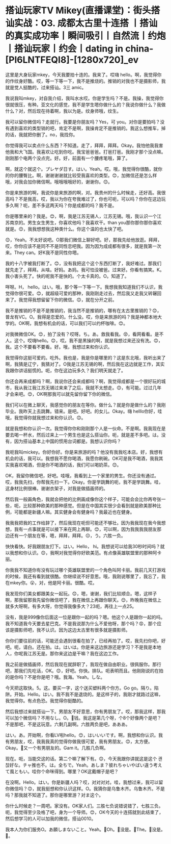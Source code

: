 # 搭讪玩家TV  Mikey(直播课堂)：街头搭讪实战：03. 成都太古里十连搭 丨搭讪的真实成功率丨瞬间吸引丨自然流丨约炮丨搭讪玩家丨约会丨dating in china-[Pl6LNTFEQI8]-[1280x720]_ev

这里是大身玩家mkey，今天我要拍十连的。我来了。哎嗨 hello。啊，我觉得你的作纹身好酷。哎，等一下等一下，我不是推烧的。推销的对我也不是摄影师，我就是觉人挺酷的，过来搭讪。3三 amic。

我说我叫mkey，对自我介绍，我叫水水哎。你是学生吗？不是。我操，我觉得你很就很压，有种。亚文化的感觉，我不是学生嗯你做什么的？我说你做什么？我做什么？对，然后现在待着啊，我以为是。纹身师哦，纹生。

我可以留你微信吗？走就行。我要是你朋友吗？Yes，可 you。对你是要拍吗？没有遇到喜欢的类型销的吧，肯定不是啊，我操肯定不是推销的。我这么想推车，掉的话，我就把你删了。no，我找你。

你觉得我可以卖点什么东西？不知道。走了，拜拜，拜拜。Okay。我怕他我我害他我和大飞国。我喜欢让吃到你吃。我宝爸爸爸。打爸打爸。我刚才那个没点嘛。刚刚那个电两个没点完。好。好，前面有一个腰疼笔哦，算了。

啊，就这个就这个。プレヤダ日す。はい。Yeah。哎。哦，我觉得你很酷，就你的你的腰臀比。啊，谢谢谢谢就比较受我喜欢的类型。😊，加微信还是怎么样哦，对我会加你微信啊。哦哦哦哦好的，谢谢你。😊。

你是来旅游的啊，我说你是来旅游的啊，对。我贵州的什么时候走，还好高。我很高吗？不是我高，哎，我以为你在夸我难过了，你也可呃，可以吗？你你在这边玩多久啊？呃，差不多这两天吗？你是成都的吗？我不是。

你是哪里来的？我是。😊，啊，我是江苏无锡人，江苏无锡。哦，我认识一个江苏南京的。男生女生男生，你喜欢他吗？我喜欢干。than you那你那你那你喜欢就是。😊，我我想想我这种类什么。你这个温的也太快了吧。

😊，Yeah。不太好说吧。O那我们微信上聊好吧。好，那我先给他放逛。拜拜，哎，你你应该不是同不不是同性恋吧我。因为因为成成都有很多，就是我第一次来。They can。好K我不是同性你嗯。

我的十八字被我打断了。😊，没有我把这个这个东西打断了，我好难过。那我们就先走了，拜拜。从啥。好妈。あ妈。我可怕没被爸。过来好。你看有搞笑。K。我小害头死了。快的呢我不是快的。个太卡真的。O。知道了。

咩呀。H， hello。はい。哦，那个等一下等一下。我想我我知道我们不认识，我觉得你很可爱。😊，就超级可爱的那种，我刚刚走过去，然后我又走我又转辗回来了。我觉得我想留留下你的微信。😊，就在分开之前。

我不是推销的不是不是推销的，我当然不是推销的，哪有在太古里推销的？😊，普龙有VC。O。我得是恋爱的。什么没。哎，你是来旅游的吗？我是神都本地大学的。OK啊，我想有机会的话，可以我们可以约杯咖啡。😊。

对我微微信OK。😊，拍了没有？哎呀。ち。あ。救我看我。😡，看网看看。是不人。这个。哎嗨hello。😊，哎。我不是黑操的啊，就是我想过来还没有洗。😊，我。这个不要看不要看。好。哦，我想过来和你认识。

我觉得你这挺可爱的。吃外。我也是，我是你是哪里的？这是东北哦，我听出来了啊，我猜是辽宁，我猜对了。O我是江苏无锡的啊，然后我在这边就是工作，其实我跟你讲话挺慌的。呃，你在这边玩多久？我们明天就走了。

你还会再来成都吗？啊，我说你还会来成都吗？啊，我觉得成都是一个很好玩的城市，我从我江我江苏无锡过来来了之后，我就不太想走。😊，有可能。过过几年才会来吧。😊，OK啊那我可以就先留你留下你的微信。

我们可以在微上聊天，我感觉你的朋友在等你。做什么？就是你是做什么的？我刚毕业。我昨天上去跳舞。错来。是吧。好吧。的女儿。Okay。嗨 helllo你好，哇哦，我觉得你就我想过来和你认识。😊。

就是我想和你认识一次。我觉得你你和刚刚那个人是一伙命。不是啊。我我现在是要去喝一杯水，然后过来上一个男生也是这么搭讪你。呃，就是差不多吧。は。没有，因为搭讪基本上中国的惯用台词都是。我想认识你吗？

我呃我叫mickey。你好你好。你是来旅游的吗？他没有我我吃本店。好，我想有机会的话，我可以。我想我不愿你喝酒，我愿你刷碗。OK可是我不喝酒，我我其实我喜欢喝酒，但是你不喝酒的话，我们可以喝奶茶。😊。

OK，我留你微信吧，好吧。哇哦，我看到上一个家里的男生。你还没有通过。哎，我我先扫，你帮我先扫一下。Okay。你是学跳舞的呃，我不是学跳舞。哇，这身材比例很棒。谢谢衣架子，对我是做插画师的。

然后我一般画角色，我就会把他的比例画成像你这个样子，可能会会比你再夸张一些，呃，比较那种欧美的那种感觉。但是在中国其实很少会看到就是欧美那种比例，可能都是新疆人嘛。其实健身会有健身吗？我最近也在健身。

我我我把我的工作给辞了，然后我现在呃但可能还不够壮。因为我我现在我今我想想，我有一点事就是可以接下来在网上再聊。😊，可以啊，因为我我我我朋友那边还有一个朋友在等，嗯，拜拜，拜拜。😔，う。六胜一负。

快快看快。好我跟朋友打下。はい。Hello， hi。我想说可以给我30秒时间吗？就以我想和你认识。😊，我啊对我觉得你好欧美范。有点像英雄联盟里的那种阿卡丽。

你我我不知道你有没有玩过哪个英雄联盟里的一个角色叫阿卡丽。我前几天打游戏的时候，我还有看到就很酷。你继续说不好意思。哦，我刚说哪里了，我忘了，我在mkey你。😮，对，他是阿卡丽。很酷。哎。

我发现你们美女都跟美女一起玩。😊，嗯，谢谢，我们比较顺合。嗯，这样子啊，那我留那我先留你微信吧了，我在微信上再跟你聊天。😊，昨晚我在微信上就多大呀啊，有多大呀，你觉得我像多大？23呃，再往上一点25。

没有，我是999像你后面这一位是跟你一起的吗？嗯。他这个人是跟你一起的吗。我不知道我今天要去星巴克。不是我说那为什么不爱他呀，那个吗？😡，那个应该是摄影师吧，我不认识。因为这边太古里有很多就是摄影师。

你你们要往前的话，可能还会遇到很看在拍了，已经再拍了。哎，我先扫你吧，好吧。呃，请白。还在拍。は。はいは。你是来这边旅游还是学习？不是我是本地人，你呢我江苏无是。那你来这边是干嘛？我在这边工作。

我之前是做插画师，然后我现在就辞职了，我现在做自由职业。很佩服你。那行吧，那我们先吃话，OK。😊，好吧。你快。排队。呃表明而且。他刚刚说的在拍的是你吗？不是你是吧？哦。我海。Yeah。しな。

今天把这取快。5。这。要买一字，这个送买塑料两个你方。Go go。隔り。陷阱。开始。Hello。はい。我不我不是退烧的。是这样子的，我刚才就路过这嘛，我觉得你。有点色恐。我觉得你挺酷的。

然后我想过来就搭讪一下。男朋友不好意思，你有男朋友了。哎，那我这样，那我可以加个微信吗？不用なし。O。🎼钱。我这是第几个呀，个8个好像两个是吧？不是那吧，不是这玩意。六剩几副啊。六胜两负是吧，あああ。

はい。あ。开始啊，你看LV啦hello。😊，はいいいです。啊，我想和你认识。我有男朋友，哎，我我我真的觉得你做我很可爱，我有男朋友。😊，太方便。Okay。🎼又一个有男朋友的。Gam it。几胜几负啊。

现在。呃，当能交这的话。第二个嘛了解下有。😊，今天我跟你讲就这是这个 괜찮好な。チャ推也不。は。全ちで。Yeah。あしま？彼れちゃいやばい違う考えて風ともい。哇你个命咪得到。哪里？OK这戴帽子是吧？

在没啊。Hello。はい。你是新疆人吗？哎，对对对对。哇，我想过来，我可以留你微信吗？😊，就我挺想和你认识这样。O。我猜你是乌鲁木齐。乌鲁木齐。不是吗？那我就不知道了。那你是哪里游？对ま这个。

你什么时候走？一周吧。家没有。OK家人们。三胜七负说错说错了，七胜三负。呃，我觉得至少及格了吧，身为一个导师。😊，OK今天的十连搭就到此结束了，然后想学习的人可以加我的微信，搭讪0010。

我本人为你们服务O。あ願しまないこと。Yeah。🎼Oh。🎼没是。🎼The。🎼没是。🎼。